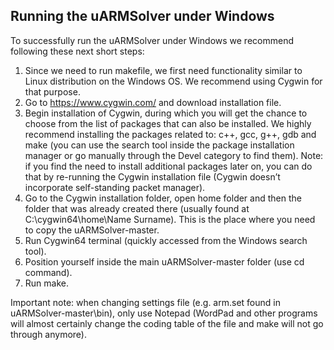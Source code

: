 ## Running the uARMSolver under Windows

To successfully run the uARMSolver under Windows we recommend following these next short steps:
1.	Since we need to run makefile, we first need functionality similar to Linux distribution on the Windows OS. We recommend using Cygwin for that purpose.
2.	Go to https://www.cygwin.com/ and download installation file.
3.	Begin installation of Cygwin, during which you will get the chance to choose from the list of packages that can also be installed. We highly recommend installing the packages related to: c++, gcc, g++, gdb and make (you can use the search tool inside the package installation manager or go manually through the Devel category to find them). Note: if you find the need to install additional packages later on, you can do that by re-running the Cygwin installation file (Cygwin doesn’t incorporate self-standing packet manager).
4.	Go to the Cygwin installation folder, open home folder and then the folder that was already created there (usually found at C:\cygwin64\home\Name Surname). This is the place where you need to copy the uARMSolver-master.
5.	Run Cygwin64 terminal (quickly accessed from the Windows search tool).
6.	Position yourself inside the main uARMSolver-master folder (use cd command).
7.	Run make.

Important note: when changing settings file (e.g. arm.set found in uARMSolver-master\bin), only use Notepad (WordPad and other programs will almost certainly change the coding table of the file and make will not go through anymore). 
